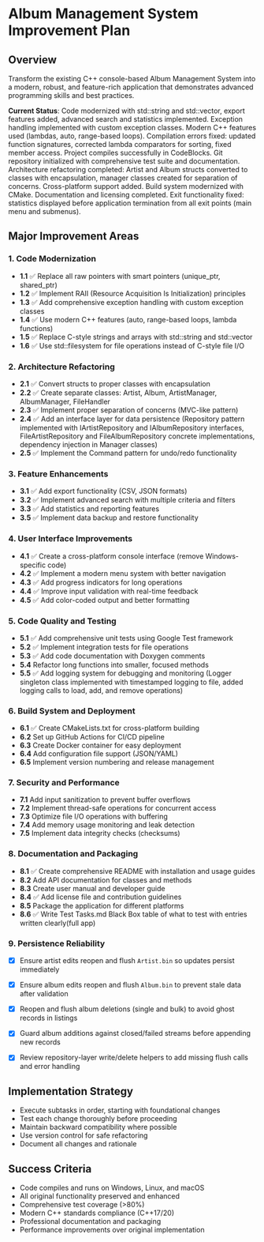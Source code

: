 # Album Management System Improvement Plan

## Overview
Transform the existing C++ console-based Album Management System into a modern, robust, and feature-rich application that demonstrates advanced programming skills and best practices.

**Current Status**: Code modernized with std::string and std::vector, export features added, advanced search and statistics implemented. Exception handling implemented with custom exception classes. Modern C++ features used (lambdas, auto, range-based loops). Compilation errors fixed: updated function signatures, corrected lambda comparators for sorting, fixed member access. Project compiles successfully in CodeBlocks. Git repository initialized with comprehensive test suite and documentation. Architecture refactoring completed: Artist and Album structs converted to classes with encapsulation, manager classes created for separation of concerns. Cross-platform support added. Build system modernized with CMake. Documentation and licensing completed. Exit functionality fixed: statistics displayed before application termination from all exit points (main menu and submenus).

## Major Improvement Areas

### 1. Code Modernization
- **1.1** ✅ Replace all raw pointers with smart pointers (unique_ptr, shared_ptr)
- **1.2** ✅ Implement RAII (Resource Acquisition Is Initialization) principles
- **1.3** ✅ Add comprehensive exception handling with custom exception classes
- **1.4** ✅ Use modern C++ features (auto, range-based loops, lambda functions)
- **1.5** ✅ Replace C-style strings and arrays with std::string and std::vector
- **1.6** ✅ Use std::filesystem for file operations instead of C-style file I/O

### 2. Architecture Refactoring
- **2.1** ✅ Convert structs to proper classes with encapsulation
- **2.2** ✅ Create separate classes: Artist, Album, ArtistManager, AlbumManager, FileHandler
- **2.3** ✅ Implement proper separation of concerns (MVC-like pattern)
- **2.4** ✅ Add an interface layer for data persistence (Repository pattern implemented with IArtistRepository and IAlbumRepository interfaces, FileArtistRepository and FileAlbumRepository concrete implementations, dependency injection in Manager classes)
- **2.5** ✅ Implement the Command pattern for undo/redo functionality

### 3. Feature Enhancements
- **3.1** ✅ Add export functionality (CSV, JSON formats)
- **3.2** ✅ Implement advanced search with multiple criteria and filters
- **3.3** ✅ Add statistics and reporting features
- **3.5** ✅ Implement data backup and restore functionality


### 4. User Interface Improvements
- **4.1** ✅ Create a cross-platform console interface (remove Windows-specific code)
- **4.2** ✅ Implement a modern menu system with better navigation
- **4.3** ✅ Add progress indicators for long operations
- **4.4** ✅ Improve input validation with real-time feedback
- **4.5** ✅ Add color-coded output and better formatting

### 5. Code Quality and Testing
- **5.1** ✅ Add comprehensive unit tests using Google Test framework
- **5.2** ✅ Implement integration tests for file operations
- **5.3** ✅ Add code documentation with Doxygen comments
- **5.4** Refactor long functions into smaller, focused methods
- **5.5** ✅ Add logging system for debugging and monitoring (Logger singleton class implemented with timestamped logging to file, added logging calls to load, add, and remove operations)

### 6. Build System and Deployment
- **6.1** ✅ Create CMakeLists.txt for cross-platform building
- **6.2** Set up GitHub Actions for CI/CD pipeline
- **6.3** Create Docker container for easy deployment
- **6.4** Add configuration file support (JSON/YAML)
- **6.5** Implement version numbering and release management

### 7. Security and Performance
- **7.1** Add input sanitization to prevent buffer overflows
- **7.2** Implement thread-safe operations for concurrent access
- **7.3** Optimize file I/O operations with buffering
- **7.4** Add memory usage monitoring and leak detection
- **7.5** Implement data integrity checks (checksums)

### 8. Documentation and Packaging
- **8.1** ✅ Create comprehensive README with installation and usage guides
- **8.2** Add API documentation for classes and methods
- **8.3** Create user manual and developer guide
- **8.4** ✅ Add license file and contribution guidelines
- **8.5** Package the application for different platforms
- **8.6** ✅ Write Test Tasks.md Black Box table of what to test with entries written clearly(full app)

### 9. Persistence Reliability
- [x] Ensure artist edits reopen and flush `Artist.bin` so updates persist immediately
- [x] Ensure album edits reopen and flush `Album.bin` to prevent stale data after validation
- [x] Reopen and flush album deletions (single and bulk) to avoid ghost records in listings
- [x] Guard album additions against closed/failed streams before appending new records
- [x] Review repository-layer write/delete helpers to add missing flush calls and error handling


## Implementation Strategy
- Execute subtasks in order, starting with foundational changes
- Test each change thoroughly before proceeding
- Maintain backward compatibility where possible
- Use version control for safe refactoring
- Document all changes and rationale

## Success Criteria
- Code compiles and runs on Windows, Linux, and macOS
- All original functionality preserved and enhanced
- Comprehensive test coverage (>80%)
- Modern C++ standards compliance (C++17/20)
- Professional documentation and packaging
- Performance improvements over original implementation
